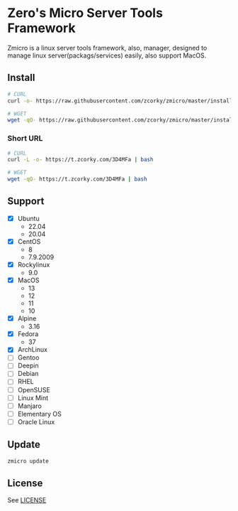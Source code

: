 # Zero's Micro Server Tools Framework

Zmicro is a linux server tools framework, also, manager, designed to manage
linux server(packags/services) easily, also support MacOS.

## Install

```bash
# CURL
curl -o- https://raw.githubusercontent.com/zcorky/zmicro/master/install | bash

# WGET
wget -qO- https://raw.githubusercontent.com/zcorky/zmicro/master/install | bash
```

### Short URL

```bash
# CURL
curl -L -o- https://t.zcorky.com/3D4MFa | bash

# WGET
wget -qO- https://t.zcorky.com/3D4MFa | bash
```

## Support

- [x] Ubuntu
  - 22.04
  - 20.04
- [x] CentOS
  - 8
  - 7.9.2009
- [x] Rockylinux
  - 9.0
- [x] MacOS
  - 13
  - 12
  - 11
  - 10
- [x] Alpine
  - 3.16
- [x] Fedora
  - 37
- [x] ArchLinux
- [ ] Gentoo
- [ ] Deepin
- [ ] Debian
- [ ] RHEL
- [ ] OpenSUSE
- [ ] Linux Mint
- [ ] Manjaro
- [ ] Elementary OS
- [ ] Oracle Linux

## Update

```bash
zmicro update
```

## License

See [LICENSE](./LICENSE)
